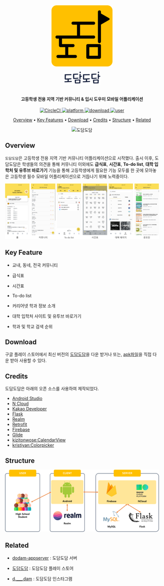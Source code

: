 <h1 align="center">
  <br>
  <a href="https://play.google.com/store/apps/details?id=com.dum.dodam"><img src=".docs/logo.png" alt="도담도담" width="200"></a>
  <br>
    <img src=".docs/logo_typo.png" alt="도담도담" width="120" style="margin:10px 0px">
  <br>
</h1>

<h4 align="center">고등학생 전용 지역 기반 커뮤니티 & 입시 도우미 모바일 어플리케이션</h4>

<p align="center">
  <a href="https://circleci.com/gh/Algostu/dodam-android">
    <img src="https://circleci.com/gh/Algostu/dodam-android.svg?style=shield&circle-token=14c8508587837734fbf0aede267564502b87760d"
         alt="CircleCI">
  </a>
  <a href="https://circleci.com/gh/Algostu/dodam-android">
    <img src="https://img.shields.io/badge/platform-android-4CAB9F"
         alt="platform">
  </a>
  <a href="https://play.google.com/store/apps/details?id=com.dum.dodam">
    <img src="https://img.shields.io/badge/download-57-1EAEDB"
         alt="download">
  </a>
  <a href="https://play.google.com/store/apps/details?id=com.dum.dodam">
    <img src="https://img.shields.io/badge/user-40-ff69b4"
         alt="user">
  </a>
<p align="center">
  <a href="#overview">Overview</a> • 
  <a href="#key-features">Key Features</a> • 
  <a href="#download">Download</a> •  
  <a href="#credits">Credits</a> •   
  <a href="#structure">Structure</a> • 
  <a href="#related">Related</a>
</p>
<p align="center">
   <img src=".docs\full_gif.gif" alt="도담도담"> 
</p>


## Overview

`도담도담`은 고등학생 전용 지역 기반 커뮤니티 어플리케이션으로 시작했다. 출시 이후, 도담도담은 학생들의 의견을 통해 커뮤니티 이외에도 **급식표**, **시간표**, **To-do list**, **대학 입학처 및 유투브 바로가기** 기능을 통해 고등학생에게 필요한 기능 모두를  한 곳에 모아놓은 고등학생 필수 모바일 어플리케이션으로 거듭나기 위해 노력중이다.

![screenshots](.docs\screenshots.png)

## Key Feature

* 교내, 동네, 전국 커뮤니티

* 급식표
* 시간표
* To-do list
* 커리어넷 학과 정보 소개
* 대학 입학처 사이트 및 유투브 바로가기
* 학과 및 학교 검색 순위

## Download

구글 플레이 스토어에서 최신 버전의 [도담도담](https://play.google.com/store/apps/details?id=com.dum.dodam)을 다운 받거나 또는, [apk파일](app/release/)을 직접 다운 받아 사용할 수 있다.

## Credits

도담도담은 아래의 오픈 소스를 사용하여 제작되었다.

* [Android Studio](https://developer.android.com/studio)
* [N Cloud](https://www.ncloud.com/)
* [Kakao Developer](https://developers.kakao.com/)
* [Flask](https://flask.palletsprojects.com/en/1.1.x/)
* [Realm](https://realm.io/)
* [Retrofit](https://square.github.io/retrofit/)
* [Firebase](https://firebase.google.com/)
* [Glide](https://github.com/bumptech/glide)
* [kizitonwose:CalendarView](https://github.com/kizitonwose/CalendarView)
* [kristiyan:Colorpicker](https://github.com/kristiyanP/colorpicker)

## Structure

![Structure](.docs/structure.png)

## Related

* [dodam-appserver](https://github.com/Algostu/dodam-appserver) : 도담도담 서버

* [도담도담](https://play.google.com/store/apps/details?id=com.dum.dodam) : 도담도담 플레이 스토어
* [d.___.dam](https://www.instagram.com/d.___.dam/) : 도담도담 인스타그램
